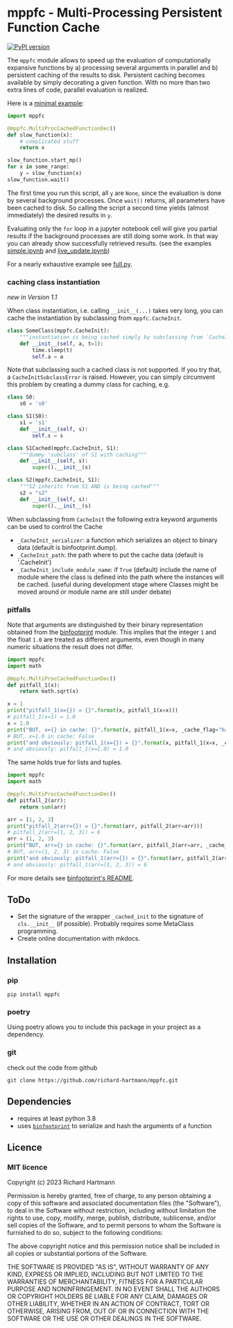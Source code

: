 # mppfc - Multi-Processing Persistent Function Cache

[![PyPI version](https://badge.fury.io/py/mppfc.svg)](https://badge.fury.io/py/mppfc)

The `mppfc` module allows to speed up the evaluation of computationally 
expansive functions by 
a) processing several arguments in parallel and 
b) persistent caching of the results to disk.
Persistent caching becomes available by simply decorating a given function.
With no more than two extra lines of code, parallel evaluation is realized.

Here is a [minimal example](https://github.com/richard-hartmann/mppfc/blob/main/examples/minimal.py):

```python
import mppfc

@mppfc.MultiProcCachedFunctionDec()
def slow_function(x):
    # complicated stuff
    return x

slow_function.start_mp()
for x in some_range:
    y = slow_function(x)
slow_function.wait()
```
The first time you run this script, all `y` are `None`, since the evaluation 
is done by several background processes.
Once `wait()` returns, all parameters have been cached to disk.
So calling the script a second time yields (almost immediately) the
desired results in `y`.

Evaluating only the `for` loop in a jupyter notebook cell
will give you partial results if the background processes are still doing some work.
In that way you can already show successfully retrieved results.
(see the examples [simple.ipynb](https://github.com/richard-hartmann/mppfc/blob/main/examples/simple.ipynb) 
and [live_update.ipynb](https://github.com/richard-hartmann/mppfc/blob/main/examples/live_update.ipynb))

For a nearly exhaustive example see [full.py](https://github.com/richard-hartmann/mppfc/blob/main/examples/full.py).

### caching class instantiation

*new in Version 1.1*

When class instantiation, i.e. calling `__init__(...)` takes very long, you can cache the instantiation
by subclassing from `mppfc.CacheInit`.

```python
class SomeClass(mppfc.CacheInit):
    """instantiation is being cached simply by subclassing from `CacheInit`"""
    def __init__(self, a, t=1):
        time.sleep(t)
        self.a = a
```

Note that subclassing such a cached class is not supported.
If you try that, a `CacheInitSubclassError` is raised.
However, you can simply circumvent this problem by creating a dummy class for caching, e.g.

```python
class S0:
    s0 = 's0'

class S1(S0):
    s1 = 's1'
    def __init__(self, s):
        self.s = s

class S1Cached(mppfc.CacheInit, S1):
    """dummy 'subclass' of S1 with caching"""
    def __init__(self, s):
        super().__init__(s)

class S2(mppfc.CacheInit, S1):
    """S2 inherits from S1 AND is being cached"""
    s2 = "s2"
    def __init__(self, s):
        super().__init__(s)
```

When subclassing from `CacheInit` the following extra keyword arguments can be used
to control the Cache

* `_CacheInit_serializer`: a function which serializes an object to binary data
    (default is binfootprint.dump).
* `_CacheInit_path`: the path where to put the cache data (default is '.CacheInit')
* `_CacheInit_include_module_name`: if `True` (default) include the name of module where the class
   is defined into the path where the instances will be cached.
   (useful during development stage where Classes might be moved around or module name are still
   under debate)

### pitfalls

Note that arguments are distinguished by their binary representation obtained from the 
[binfootprint](https://github.com/richard-hartmann/binfootprint) module.
This implies that the integer `1` and the float `1.0` are treated as different arguments, even though
in many numeric situations the result does not differ.

```python
import mppfc
import math

@mppfc.MultiProcCachedFunctionDec()
def pitfall_1(x):
    return math.sqrt(x)

x = 1
print("pitfall_1(x={}) = {}".format(x, pitfall_1(x=x)))
# pitfall_1(x=1) = 1.0
x = 1.0
print("BUT, x={} in cache: {}".format(x, pitfall_1(x=x, _cache_flag="has_key")))
# BUT, x=1.0 in cache: False
print("and obviously: pitfall_1(x={}) = {}".format(x, pitfall_1(x=x, _cache_flag="no_cache")))
# and obviously: pitfall_1(x=1.0) = 1.0
```

The same holds true for lists and tuples.

```python
import mppfc
import math

@mppfc.MultiProcCachedFunctionDec()
def pitfall_2(arr):
    return sum(arr)

arr = [1, 2, 3]
print("pitfall_2(arr={}) = {}".format(arr, pitfall_2(arr=arr)))
# pitfall_2(arr=[1, 2, 3]) = 6
arr = (1, 2, 3)
print("BUT, arr={} in cache: {}".format(arr, pitfall_2(arr=arr, _cache_flag="has_key")))
# BUT, arr=(1, 2, 3) in cache: False
print("and obviously: pitfall_1(arr={}) = {}".format(arr, pitfall_2(arr=arr, _cache_flag="no_cache")))
# and obviously: pitfall_1(arr=(1, 2, 3)) = 6
```

For more details see [binfootprint's README](https://github.com/richard-hartmann/binfootprint).

## ToDo

- Set the signature of the wrapper `_cached_init` to the signature of `cls.__init__` (if possible).
  Probably requires some MetaClass programming.
- Create online documentation with mkdocs.


## Installation

### pip

    pip install mppfc

### poetry

Using poetry allows you to include this package in your project as a dependency.

### git

check out the code from github

    git clone https://github.com/richard-hartmann/mppfc.git

## Dependencies

 - requires at least python 3.8
 - uses [`binfootprint`](https://github.com/richard-hartmann/binfootprint) 
   to serialize and hash the arguments of a function 

## Licence

### MIT licence
Copyright (c) 2023 Richard Hartmann

Permission is hereby granted, free of charge, to any person obtaining a copy
of this software and associated documentation files (the "Software"), to deal
in the Software without restriction, including without limitation the rights
to use, copy, modify, merge, publish, distribute, sublicense, and/or sell
copies of the Software, and to permit persons to whom the Software is
furnished to do so, subject to the following conditions:

The above copyright notice and this permission notice shall be included in all
copies or substantial portions of the Software.

THE SOFTWARE IS PROVIDED "AS IS", WITHOUT WARRANTY OF ANY KIND, EXPRESS OR
IMPLIED, INCLUDING BUT NOT LIMITED TO THE WARRANTIES OF MERCHANTABILITY,
FITNESS FOR A PARTICULAR PURPOSE AND NONINFRINGEMENT. IN NO EVENT SHALL THE
AUTHORS OR COPYRIGHT HOLDERS BE LIABLE FOR ANY CLAIM, DAMAGES OR OTHER
LIABILITY, WHETHER IN AN ACTION OF CONTRACT, TORT OR OTHERWISE, ARISING FROM,
OUT OF OR IN CONNECTION WITH THE SOFTWARE OR THE USE OR OTHER DEALINGS IN THE
SOFTWARE.
